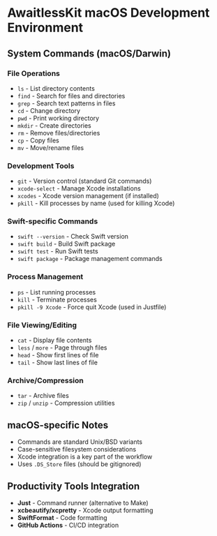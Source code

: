 # AwaitlessKit macOS Development Environment

## System Commands (macOS/Darwin)

### File Operations
- `ls` - List directory contents
- `find` - Search for files and directories
- `grep` - Search text patterns in files
- `cd` - Change directory
- `pwd` - Print working directory
- `mkdir` - Create directories
- `rm` - Remove files/directories
- `cp` - Copy files
- `mv` - Move/rename files

### Development Tools
- `git` - Version control (standard Git commands)
- `xcode-select` - Manage Xcode installations
- `xcodes` - Xcode version management (if installed)
- `pkill` - Kill processes by name (used for killing Xcode)

### Swift-specific Commands
- `swift --version` - Check Swift version
- `swift build` - Build Swift package
- `swift test` - Run Swift tests
- `swift package` - Package management commands

### Process Management
- `ps` - List running processes
- `kill` - Terminate processes
- `pkill -9 Xcode` - Force quit Xcode (used in Justfile)

### File Viewing/Editing
- `cat` - Display file contents
- `less` / `more` - Page through files
- `head` - Show first lines of file
- `tail` - Show last lines of file

### Archive/Compression
- `tar` - Archive files
- `zip` / `unzip` - Compression utilities

## macOS-specific Notes
- Commands are standard Unix/BSD variants
- Case-sensitive filesystem considerations
- Xcode integration is a key part of the workflow
- Uses `.DS_Store` files (should be gitignored)

## Productivity Tools Integration
- **Just** - Command runner (alternative to Make)
- **xcbeautify/xcpretty** - Xcode output formatting
- **SwiftFormat** - Code formatting
- **GitHub Actions** - CI/CD integration